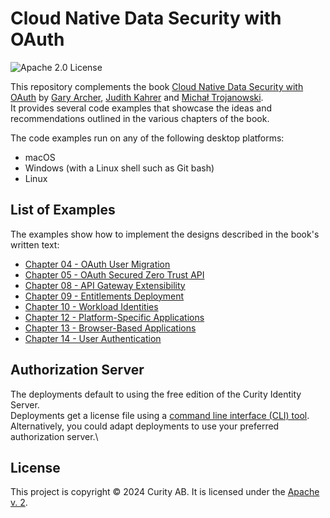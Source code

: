 # Cloud Native Data Security with OAuth

![Apache 2.0 License](https://img.shields.io/github/license/curityio/cloud-native-oauth-security-examples)

This repository complements the book [Cloud Native Data Security with OAuth](https://www.oreilly.com/library/view/cloud-native-data/9781098164874/) by [Gary Archer](https://github.com/gary-archer), [Judith Kahrer](https://github.com/ju-cu) and [Michał Trojanowski](https://github.com/mtrojanowski).\
It provides several code examples that showcase the ideas and recommendations outlined in the various chapters of the book.

The code examples run on any of the following desktop platforms:

- macOS
- Windows (with a Linux shell such as Git bash)
- Linux

## List of Examples

The examples show how to implement the designs described in the book's written text:

- [Chapter 04 - OAuth User Migration](chapter-04-scim-user-migration/README.md)
- [Chapter 05 - OAuth Secured Zero Trust API](chapter-05-secure-api-development/README.md)
- [Chapter 08 - API Gateway Extensibility](chapter-08-api-gateway/README.md)
- [Chapter 09 - Entitlements Deployment](chapter-09-entitlements/README.md)
- [Chapter 10 - Workload Identities](chapter-10-workload-identities/README.md)
- [Chapter 12 - Platform-Specific Applications](chapter-12-platform-specific-apps/README.md)
- [Chapter 13 - Browser-Based Applications](chapter-13-browser-based-apps/README.md)
- [Chapter 14 - User Authentication](chapter-14-user-authentication/README.md)

## Authorization Server

The deployments default to using the free edition of the Curity Identity Server.\
Deployments get a license file using a [command line interface (CLI) tool](https://github.com/curityio/book-license-cli).\
Alternatively, you could adapt deployments to use your preferred authorization server.\

## License

This project is copyright &#169; 2024 Curity AB. It is licensed under the [Apache v. 2](LICENSE).
